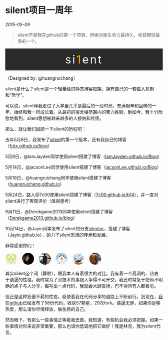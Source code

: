 # silent项目一周年

*2015-05-09*

> silent不是我在github的第一个项目，但绝对是生命力最持久，收获眼球最多的一个。

<style>
  .-silent {
    height: 70px;
    line-height: 70px;
    background-color: #2a2a2a;
    color: #fff;
    text-align: center;
    font-size: 36px;
    letter-spacing: 4px;
  }
  .-silent span {
    color: orange;
  }
</style>
<div class="-silent">
  si<span>1</span>ent
</div>
<img src="silent.png" style="position:absolute;left:-9999px;top:-9999px">

（Designed by: @huangruichang）

silent是什么？silent是一个轻量级的静态博客框架，拥有自己的一套载入机制和“哲学”。

可以说，silent伴我走过了大学里几乎是最后的一段时光，充满艰辛和回味的一年，始终和我一同成长着。从最初的宿舍楼范围内的苦力推销，到如今，我十分欣慰地看到，silent思想被越来越多的人接纳和传扬。

那么，就让我们回顾一下silent的历程吧：

去年5月8日，我发布了[silent][1]的第一个版本，还有我自己的博客（[fritx.github.io/blog][3]）

5月9日，@IamJayden同学使用silent搭建了博客（[IamJayden.github.io/Blog][4]）

5月14日，@jacsonLee同学使用silent搭建了博客（[jacsonLee.github.io/Blog][5]）

5月19日，@huangruichang同学使用silent搭建了博客（[huangruichang.github.io][6]）

5月24日，路人@7c00使用silent搭建了博客（[7c00.github.io/b14][9]），并一度对silent进行了客观评价（值得思考）

9月11日，@Derekgame2013同学使用silent搭建了博客（[Derekgame2013.github.io/blog][7]）

10月14日，@Jayin同学发布了silent的分支[silentor][2]，搭建了博客（[Jayin.github.io][8]），助力了silent思想的传承和发展。

非常感谢你们！

<style>
.-avatar{
  width:38px;
  -webkit-border-radius:48px;
  -moz-border-radius:48px;
  -ms-border-radius:48px;
  -o-border-radius:48px;
  border-radius:48px;
  }
</style>
<img class="-avatar" src="jayden.png">
&nbsp;&nbsp;
<img class="-avatar" src="jacson.jpg">
&nbsp;&nbsp;
<img class="-avatar" src="chang.jpg">
&nbsp;&nbsp;
<img class="-avatar" src="todd.gif">
&nbsp;&nbsp;
<img class="-avatar" src="derek.jpg">
&nbsp;&nbsp;
<img class="-avatar" src="jayin.jpg">

其实silent这个词（静默），跟我本人有着很大的对比。我有着一个高调的、热衷于装逼的性格。我时常为了点技术的事跟人争得不可开交，我还时常急于把尚不明确的点子与人分享，每写出一点代码，我就会大肆宣扬，巴不得所有人都看见。

但正是这种狂傲不羁的性格，驱使着我在代码分享的道路上不断前行。到现在，[我在github][10]已经发布了58份代码，收获57颗星，29次fork。装逼无罪，如果你足够热爱，那么请你尽情释放，做张扬的自己。

然而眼下，有那么一些事情正等着我去做，我知道，有些机会我必须把握。如果一些事情对你来说非常重要，那么也请你低调地把它做好！我是林亮，我为silent代言。

[1]: https://github.com/fritx/silent
[2]: https://github.com/Meizhuo/silentor
[3]: http://fritx.github.io/blog/
[4]: http://IamJayden.github.io
[5]: http://jacsonLee.github.io/Blog/
[6]: http://huangruichang.github.io
[7]: http://Derekgame2013.github.io/blog/
[8]: http://jayin.github.io
[9]: http://7c00.github.io/b14/
[10]: https://github.com/fritx
